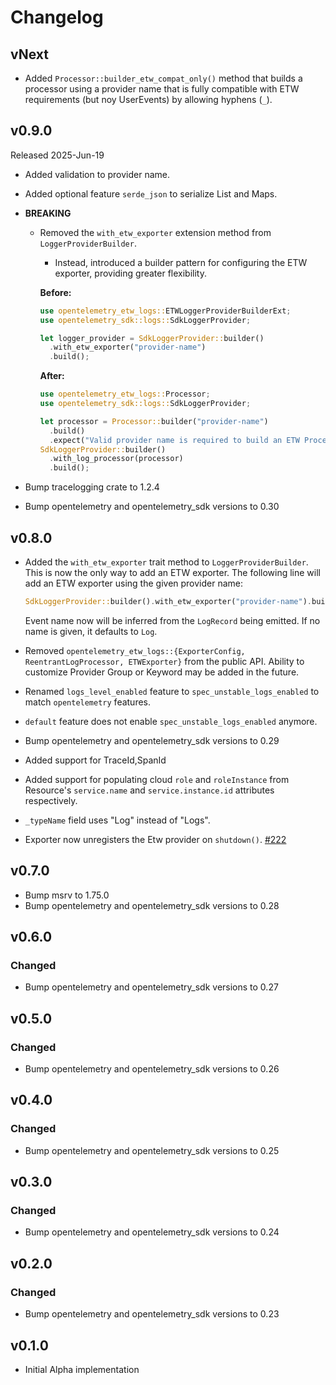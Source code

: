 # Changelog

## vNext

- Added `Processor::builder_etw_compat_only()` method that builds a processor using a provider name that is fully compatible with ETW requirements (but noy UserEvents) by allowing hyphens (`_`).

## v0.9.0

Released 2025-Jun-19

- Added validation to provider name.
- Added optional feature `serde_json` to serialize List and Maps.
- **BREAKING**
  - Removed the `with_etw_exporter` extension method from `LoggerProviderBuilder`.
    - Instead, introduced a builder pattern for configuring the ETW exporter, providing greater flexibility.

    **Before:**

    ```rust
    use opentelemetry_etw_logs::ETWLoggerProviderBuilderExt;
    use opentelemetry_sdk::logs::SdkLoggerProvider;

    let logger_provider = SdkLoggerProvider::builder()
      .with_etw_exporter("provider-name")
      .build();
    ```

    **After:**

    ```rust
    use opentelemetry_etw_logs::Processor;
    use opentelemetry_sdk::logs::SdkLoggerProvider;

    let processor = Processor::builder("provider-name")
      .build()
      .expect("Valid provider name is required to build an ETW Processor.");
    SdkLoggerProvider::builder()
      .with_log_processor(processor)
      .build();
    ```

- Bump tracelogging crate to 1.2.4
- Bump opentelemetry and opentelemetry_sdk versions to 0.30

## v0.8.0

- Added the `with_etw_exporter` trait method to `LoggerProviderBuilder`.
  This is now the only way to add an ETW exporter. The following line
  will add an ETW exporter using the given provider name:

  ```rust
  SdkLoggerProvider::builder().with_etw_exporter("provider-name").build();
  ```

  Event name now will be inferred from the `LogRecord` being emitted. If no name is given, it defaults to `Log`.
- Removed `opentelemetry_etw_logs::{ExporterConfig, ReentrantLogProcessor, ETWExporter}` from the public API. Ability to customize Provider Group or Keyword may be added in the future.
- Renamed `logs_level_enabled` feature to `spec_unstable_logs_enabled` to match `opentelemetry` features.
- `default` feature does not enable `spec_unstable_logs_enabled` anymore.
- Bump opentelemetry and opentelemetry_sdk versions to 0.29
- Added support for TraceId,SpanId
- Added support for populating cloud `role` and `roleInstance` from Resource's `service.name` and `service.instance.id` attributes respectively.
- `_typeName` field uses "Log" instead of "Logs".
- Exporter now unregisters the Etw provider on `shutdown()`.
  [#222](https://github.com/open-telemetry/opentelemetry-rust-contrib/pull/222)

## v0.7.0

- Bump msrv to 1.75.0
- Bump opentelemetry and opentelemetry_sdk versions to 0.28

## v0.6.0

### Changed

- Bump opentelemetry and opentelemetry_sdk versions to 0.27

## v0.5.0

### Changed

- Bump opentelemetry and opentelemetry_sdk versions to 0.26

## v0.4.0

### Changed

- Bump opentelemetry and opentelemetry_sdk versions to 0.25

## v0.3.0

### Changed

- Bump opentelemetry and opentelemetry_sdk versions to 0.24

## v0.2.0

### Changed

- Bump opentelemetry and opentelemetry_sdk versions to 0.23

## v0.1.0

- Initial Alpha implementation
